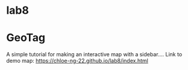# lab8

# GeoTag 
A simple tutorial for making an interactive map with a sidebar....
Link to demo map: https://chloe-ng-22.github.io/lab8/index.html


